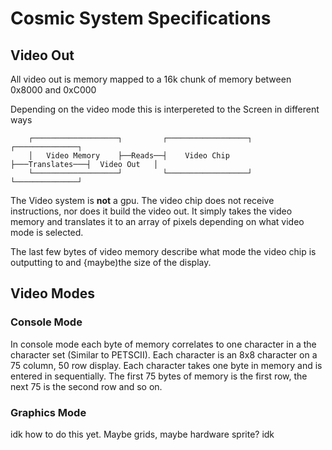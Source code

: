 # Cosmic System Specifications

## Video Out

All video out is memory mapped to a 16k chunk of memory between 0x8000 and 0xC000

Depending on the video mode this is interpereted to the Screen in different ways

```
    ┌───────────────────┐         ┌──────────────────┐                ┌──────────────┐
    │   Video Memory    ├──Reads──┤    Video Chip    ├───Translates───┤  Video Out   │ 
    └───────────────────┘         └──────────────────┘                └──────────────┘
```

The Video system is **not** a gpu. The video chip does not receive instructions, nor does it build the video out. It simply takes the video memory and translates it to an array of pixels depending on what video mode is selected.


The last few bytes of video memory describe what mode the video chip is outputting to and {maybe)the size of the display.

## Video Modes

### Console Mode
In console mode each byte of memory correlates to one character in a the character set (Similar to PETSCII). Each character is an 8x8 character on a 75 column, 50 row display. Each character takes one byte in memory and is entered in sequentially. The first 75 bytes of memory is the first row, the next 75 is the second row and so on.



### Graphics Mode

idk how to do this yet. Maybe grids, maybe hardware sprite? idk
